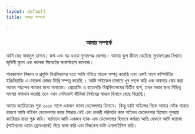 ```yaml
---
layout: default
title: আমার সম্পর্কে

---
```

### <center class="pageTitle">আমার সম্পর্কে</center>

আমি মোঃ নাজমুল হাসান। জন্ম এবং বড় হওয়া সুনামগঞ্জ জেলায়। আমার স্কুল জীবন কেটেছে সুনামগঞ্জের বিখ্যাত জুবিলী স্কুলে এবং কলেজ সিলেটের স্কলার্সহোম কলেজে। 

শাহজালাল বিজ্ঞান ও প্রযুক্তি বিশ্ববিদ্যালয় হতে আমি গণিতে স্নাতক সম্পন্ন করেছি এবং একই সাথে কম্পিউটার ইঞ্জিনিয়ারিং এ সেকেন্ড মেজর ডিগ্রি সম্পন্ন করেছি । আমি সাইকেল চালাতে খুব পছন্দ করি এবং অবসরে স্কেচ করা আমার পছন্দের কাজের মধ্যে অন্যতম। প্রোগ্রামিং এ হাতেখড়ি বিশ্ববিদ্যালয়ের দ্বিতীয় বর্ষে, তখন মজার জন্য বিভিন্ন সমস্যা সমাধান করেছি তবে এখন সেটাকেই জীবিকা নির্বাহের মাধ্যম হিসাবে বেছে নিয়েছি। 

আমার ক্যারিয়ারের শুরু ২০১৮ সালে একজন জাভা ডেভেলপার হিসাবে। কিন্তু ডাটা সাইন্সের দিকে আমার ঝোঁক থাকার কারণে আমি পাইথন ডেভেলপার হবার সিদ্ধান্ত নেই এবং চাকরী পরিবর্তন করে পাইথন ডেভেলপার হিসেবে পুনরায় ক্যারিয়ার যাত্রা শুরু করি।  বর্তমানে আমি একজন ব্যাক-এন্ড ডেভেলপার হিসাবে কর্মরত আছি যেখানে আমি জ্যাঙ্গো (পাইথনের ওয়েব ফ্রেমওয়ার্ক) দিয়ে কাজ করি এবং বিজনেস ডাটা এনালাইসিস করি।